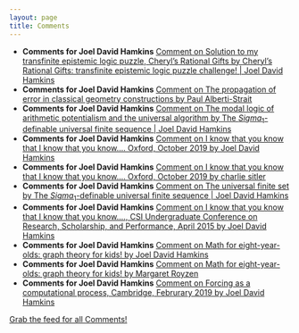 ```yaml
---
layout: page
title: Comments
---
```


* **Comments for Joel David Hamkins** [Comment on Solution to my transfinite epistemic logic puzzle, Cheryl’s Rational Gifts by Cheryl’s Rational Gifts: transfinite epistemic logic puzzle challenge! \| Joel David Hamkins](http://jdh.hamkins.org/solution-transfinite-epistemic-logic-puzzle/#comment-10708)
* **Comments for Joel David Hamkins** [Comment on The propagation of error in classical geometry constructions by Paul Alberti-Strait](http://jdh.hamkins.org/propagation-of-error-in-classical-geometry-constructions/#comment-10681)
* **Comments for Joel David Hamkins** [Comment on The modal logic of arithmetic potentialism and the universal algorithm by The $Sigma_1$-definable universal finite sequence \| Joel David Hamkins](http://jdh.hamkins.org/arithmetic-potentialism-and-the-universal-algorithm/#comment-10660)
* **Comments for Joel David Hamkins** [Comment on I know that you know that I know that you know…. Oxford, October 2019 by Joel David Hamkins](http://jdh.hamkins.org/i-know-that-you-know-that-i-know-that-you-know-oxford-october-2019/#comment-10644)
* **Comments for Joel David Hamkins** [Comment on I know that you know that I know that you know…. Oxford, October 2019 by charlie sitler](http://jdh.hamkins.org/i-know-that-you-know-that-i-know-that-you-know-oxford-october-2019/#comment-10643)
* **Comments for Joel David Hamkins** [Comment on The universal finite set by The $Sigma_1$-definable universal finite sequence \| Joel David Hamkins](http://jdh.hamkins.org/the-universal-finite-set/#comment-10642)
* **Comments for Joel David Hamkins** [Comment on I know that you know that I know that you know…., CSI Undergraduate Conference on Research, Scholarship, and Performance, April 2015 by Joel David Hamkins](http://jdh.hamkins.org/i-know-that-you-know-that-i-know-that-you-know-csi-undergraduate-conference-april-2015/#comment-10641)
* **Comments for Joel David Hamkins** [Comment on Math for eight-year-olds: graph theory for kids! by Joel David Hamkins](http://jdh.hamkins.org/math-for-eight-year-olds/#comment-10640)
* **Comments for Joel David Hamkins** [Comment on Math for eight-year-olds: graph theory for kids! by Margaret Royzen](http://jdh.hamkins.org/math-for-eight-year-olds/#comment-10638)
* **Comments for Joel David Hamkins** [Comment on Forcing as a computational process, Cambridge, Februrary 2019 by Joel David Hamkins](http://jdh.hamkins.org/forcing-as-a-computational-process-cambridge-februrary-2019/#comment-10626)

[Grab the feed for all Comments!](Comments.xml)
